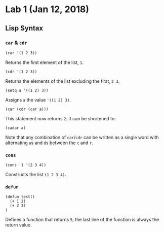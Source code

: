 # Lab 1 (Jan 12, 2018)
## Lisp Syntax
###  `car` & `cdr`
```
(car '(1 2 3))
```
Returns the first element of the list, `1`.

```
(cdr '(1 2 3))
```
Returns the elements of the list excluding the first, `2 3`.

```
(setq a '((1 2) 3))
```
Assigns `a` the value `'((1 2) 3)`.

```
(car (cdr (car a)))
```
This statement now returns `2`. It can be shortened to:
```
(cadar a)
```
Note that any combination of `car`/`cdr` can be written as a single word with alternating `a`s and `d`s between the `c` and  `r`. 

### `cons`
```
(cons '1 '(2 3 4))
```
Constructs the list `(1 2 3 4)`.

### `defun`
```
(defun test()
  (+ 1 2)
  (+ 2 3)
)
```
Defines a function that returns `5`; the last line of the function is always the return value.

